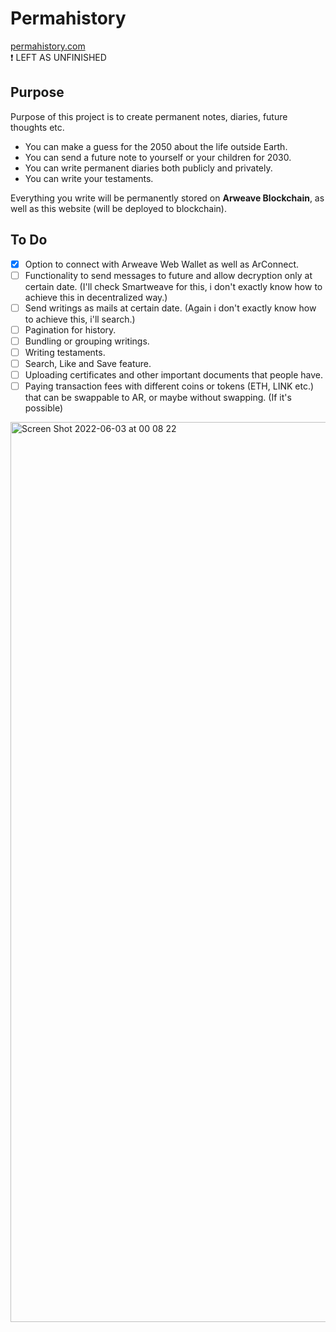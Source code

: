 # Permahistory
[permahistory.com](https://permahistory.com) <br>
:exclamation: LEFT AS UNFINISHED

## Purpose
Purpose of this project is to create permanent notes, diaries, future thoughts etc.
- You can make a guess for the 2050 about the life outside Earth.
- You can send a future note to yourself or your children for 2030.
- You can write permanent diaries both publicly and privately.
- You can write your testaments.

Everything you write will be permanently stored on **Arweave Blockchain**, as well as this website (will be deployed to blockchain).

## To Do
- [x] Option to connect with Arweave Web Wallet as well as ArConnect.
- [ ] Functionality to send messages to future and allow decryption only at certain date. (I'll check Smartweave for this, i don't exactly know how to achieve this in decentralized way.)
- [ ] Send writings as mails at certain date. (Again i don't exactly know how to achieve this, i'll search.)
- [ ] Pagination for history.
- [ ] Bundling or grouping writings.
- [ ] Writing testaments.
- [ ] Search, Like and Save feature.
- [ ] Uploading certificates and other important documents that people have.
- [ ] Paying transaction fees with different coins or tokens (ETH, LINK etc.) that can be swappable to AR, or maybe without swapping. (If it's possible)

<img width="1440" alt="Screen Shot 2022-06-03 at 00 08 22" src="https://user-images.githubusercontent.com/51231605/171738606-e285bbd5-d341-438d-8790-c5ecf81c2cab.png">
